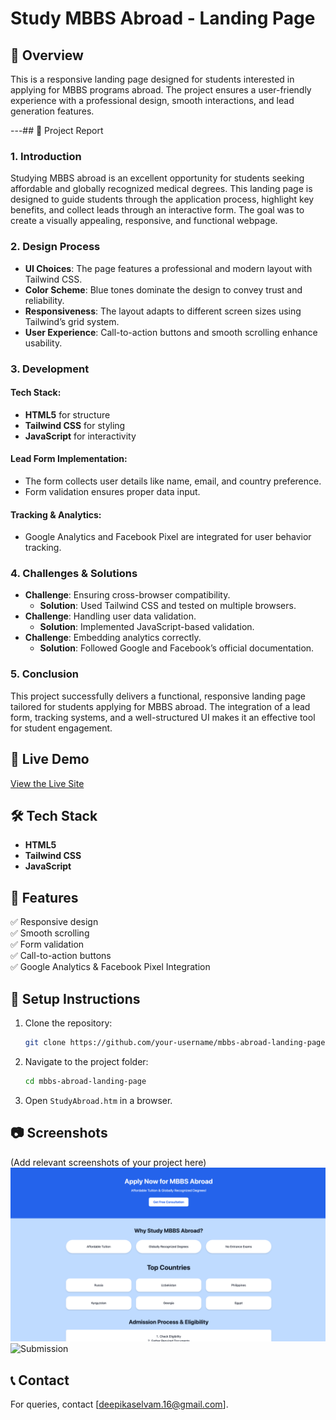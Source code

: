 # Study MBBS Abroad - Landing Page

## 📌 Overview

This is a responsive landing page designed for students interested in applying for MBBS programs abroad. The project ensures a user-friendly experience with a professional design, smooth interactions, and lead generation features.

---## 📜 Project Report

### 1. Introduction
Studying MBBS abroad is an excellent opportunity for students seeking affordable and globally recognized medical degrees. This landing page is designed to guide students through the application process, highlight key benefits, and collect leads through an interactive form. The goal was to create a visually appealing, responsive, and functional webpage.

### 2. Design Process
- **UI Choices**: The page features a professional and modern layout with Tailwind CSS.
- **Color Scheme**: Blue tones dominate the design to convey trust and reliability.
- **Responsiveness**: The layout adapts to different screen sizes using Tailwind’s grid system.
- **User Experience**: Call-to-action buttons and smooth scrolling enhance usability.

### 3. Development
#### Tech Stack:
- **HTML5** for structure
- **Tailwind CSS** for styling
- **JavaScript** for interactivity

#### Lead Form Implementation:
- The form collects user details like name, email, and country preference.
- Form validation ensures proper data input.

#### Tracking & Analytics:
- Google Analytics and Facebook Pixel are integrated for user behavior tracking.

### 4. Challenges & Solutions
- **Challenge**: Ensuring cross-browser compatibility.
  - **Solution**: Used Tailwind CSS and tested on multiple browsers.
- **Challenge**: Handling user data validation.
  - **Solution**: Implemented JavaScript-based validation.
- **Challenge**: Embedding analytics correctly.
  - **Solution**: Followed Google and Facebook’s official documentation.

### 5. Conclusion
This project successfully delivers a functional, responsive landing page tailored for students applying for MBBS abroad. The integration of a lead form, tracking systems, and a well-structured UI makes it an effective tool for student engagement.
## 🚀 Live Demo

[View the Live Site](https://your-actual-netlify-or-vercel-link.com)


## 🛠 Tech Stack

- **HTML5**
- **Tailwind CSS**
- **JavaScript**

## 📌 Features

✅ Responsive design  
✅ Smooth scrolling  
✅ Form validation  
✅ Call-to-action buttons  
✅ Google Analytics & Facebook Pixel Integration  

## 🚀 Setup Instructions

1. Clone the repository:
   ```sh
   git clone https://github.com/your-username/mbbs-abroad-landing-page.git
   ```
2. Navigate to the project folder:
   ```sh
   cd mbbs-abroad-landing-page
   ```
3. Open `StudyAbroad.htm` in a browser.

## 📷 Screenshots
(Add relevant screenshots of your project here)
![Homepage](Landing.png)
![Submission](assets/homepage.png)




## 📞 Contact
For queries, contact [deepikaselvam.16@gmail.com].




